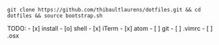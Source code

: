 ```
git clone https://github.com/thibaultlaurens/dotfiles.git && cd dotfiles && source bootstrap.sh
```

TODO:
    - [x] install
    - [o] shell
    - [x] iTerm
    - [x] atom
    - [ ] git
    - [ ] .vimrc
    - [ ] .osx
